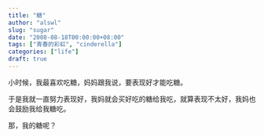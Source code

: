 ```yaml
---
title: "糖"
author: "alswl"
slug: "sugar"
date: "2008-08-18T00:00:00+08:00"
tags: ["青春的彩虹", "cinderella"]
categories: ["life"]
draft: true
---
```


小时候，我最喜欢吃糖，妈妈跟我说，要表现好才能吃糖。

于是我就一直努力表现好，我妈就会买好吃的糖给我吃，就算表现不太好，我妈也会鼓励我给我糖吃。

那，我的糖呢？


